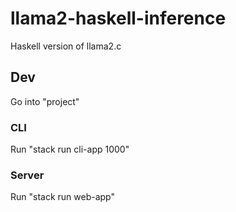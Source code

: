 # llama2-haskell-inference
Haskell version of llama2.c

## Dev
Go into "project"

### CLI
Run "stack run cli-app 1000"

### Server
Run "stack run web-app"